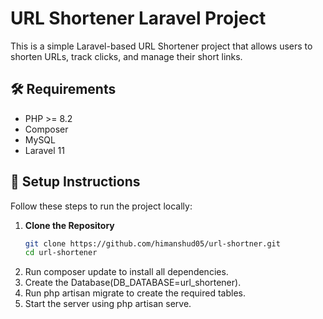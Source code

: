 # URL Shortener Laravel Project

This is a simple Laravel-based URL Shortener project that allows users to shorten URLs, track clicks, and manage their short links.

## 🛠️ Requirements

- PHP >= 8.2
- Composer
- MySQL
- Laravel 11

## 🚀 Setup Instructions

Follow these steps to run the project locally:

1. **Clone the Repository**
   ```bash
   git clone https://github.com/himanshud05/url-shortner.git
   cd url-shortener
2. Run composer update to install all dependencies.  
3. Create the Database(DB_DATABASE=url_shortener).
4. Run php artisan migrate to create the required tables.
5. Start the server using php artisan serve.
